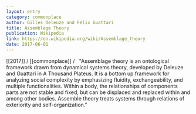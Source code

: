 ```yaml
---
layout: entry
category: commonplace
author: Gilles Deleuze and Félix Guattari
title: Assemblage Theory
publication: Wikipedia
link: https://en.wikipedia.org/wiki/Assemblage_theory
date: 2017-06-01
---
```


[[2017]] / [[commonplace]] / 
 
"Assemblage theory is an ontological framework drawn from dynamical systems theory, developed by Deleuze and Guattari in A Thousand Plateus. It is a bottom up framework for analyzing social complexity by emphasizing fluidity, exchangeability, and multiple functionalities. Within a body, the relationships of components parts are not stable and fixed, but can be displaced and replaced within and among other bodies. Assemble theory treats systems through relations of exteriority and self-organization."

